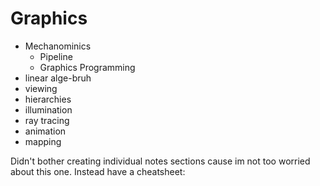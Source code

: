 # Graphics

- Mechanominics
    - Pipeline
    - Graphics Programming
- linear alge-bruh
- viewing
- hierarchies
- illumination
- ray tracing
- animation
- mapping


Didn't bother creating individual notes sections cause im not too worried about this one. Instead have a cheatsheet:


